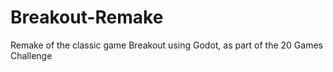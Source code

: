 # Breakout-Remake
Remake of the classic game Breakout using Godot, as part of the 20 Games Challenge

